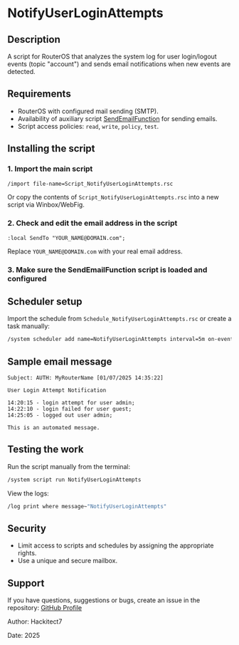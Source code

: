 
# NotifyUserLoginAttempts

## Description

A script for RouterOS that analyzes the system log for user login/logout events (topic "account") and sends email notifications when new events are detected.

## Requirements

- RouterOS with configured mail sending (SMTP).
- Availability of auxiliary script [SendEmailFunction](../functions/SendEmailFunction/SendEmailFunction.rsc) for sending emails.
- Script access policies: `read`, `write`, `policy`, `test`.

## Installing the script

### 1. Import the main script

```bash
/import file-name=Script_NotifyUserLoginAttempts.rsc
```

Or copy the contents of `Script_NotifyUserLoginAttempts.rsc` into a new script via Winbox/WebFig.

### 2. Check and edit the email address in the script

`:local SendTo "YOUR_NAME@DOMAIN.com";`

Replace `YOUR_NAME@DOMAIN.com` with your real email address.

### 3. Make sure the SendEmailFunction script is loaded and configured

## Scheduler setup

Import the schedule from `Schedule_NotifyUserLoginAttempts.rsc` or create a task manually:

```bash
/system scheduler add name=NotifyUserLoginAttempts interval=5m on-event="/system script run NotifyUserLoginAttempts;" comment="Login log monitoring" policy=read,write,policy,test start-time=startup
```

## Sample email message

```text
Subject: AUTH: MyRouterName [01/07/2025 14:35:22]

User Login Attempt Notification

14:20:15 - login attempt for user admin;
14:22:10 - login failed for user guest;
14:25:05 - logged out user admin;

This is an automated message.
```

## Testing the work

Run the script manually from the terminal:

```bash
/system script run NotifyUserLoginAttempts
```

View the logs:

```bash
/log print where message~"NotifyUserLoginAttempts"
```

## Security

- Limit access to scripts and schedules by assigning the appropriate rights.
- Use a unique and secure mailbox.

## Support

If you have questions, suggestions or bugs, create an issue in the repository: [GitHub Profile](https://github.com/Hackitect7/routeros-scripts)

Author: Hackitect7

Date: 2025
